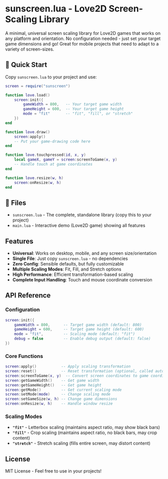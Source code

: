 # sunscreen.lua - Love2D Screen-Scaling Library

A minimal, universal screen scaling library for Love2D games that works on any platform and orientation. No configuration needed - just set your target game dimensions and go! Great for mobile projects that need to adapt to a variety of screen-sizes.

## 🚀 Quick Start

Copy `sunscreen.lua` to your project and use:

```lua
screen = require("sunscreen")

function love.load()
    screen:init({
        gameWidth = 800,   -- Your target game width
        gameHeight = 600,  -- Your target game height
        mode = "fit"       -- "fit", "fill", or "stretch"
    })
end

function love.draw()
    screen:apply()
    -- Put your game-drawing code here
end

function love.touchpressed(id, x, y)
    local gameX, gameY = screen:screenToGame(x, y)
    -- Handle touch at game coordinates
end

function love.resize(w, h)
    screen:onResize(w, h)
end
```

## 📁 Files

- `sunscreen.lua` - The complete, standalone library (copy this to your project)
- `main.lua` - Interactive demo (Love2D game) showing all features

## Features

- **Universal**: Works on desktop, mobile, and any screen size/orientation
- **Single File**: Just copy `sunscreen.lua` - no dependencies
- **Zero Config**: Sensible defaults, but fully customizable
- **Multiple Scaling Modes**: Fit, Fill, and Stretch options
- **High Performance**: Efficient transformation-based scaling
- **Complete Input Handling**: Touch and mouse coordinate conversion

## API Reference

### Configuration
```lua
screen:init({
    gameWidth = 800,      -- Target game width (default: 800)
    gameHeight = 600,     -- Target game height (default: 600)
    mode = "fit",         -- Scaling mode (default: "fit")
    debug = false         -- Enable debug output (default: false)
})
```

### Core Functions
```lua
screen:apply()           -- Apply scaling transformation
screen:reset()           -- Reset transformation (optional, called automatically)
screen:screenToGame(x, y)  -- Convert screen coordinates to game coordinates
screen:getGameWidth()    -- Get game width
screen:getGameHeight()   -- Get game height
screen:getMode()         -- Get current scaling mode
screen:setMode(mode)     -- Change scaling mode
screen:setGameSize(w, h) -- Change game dimensions
screen:onResize(w, h)    -- Handle window resize
```

### Scaling Modes
- **`"fit"`** - Letterbox scaling (maintains aspect ratio, may show black bars)
- **`"fill"`** - Crop scaling (maintains aspect ratio, no black bars, may crop content)  
- **`"stretch"`** - Stretch scaling (fills entire screen, may distort content)

## License

MIT License - Feel free to use in your projects!
